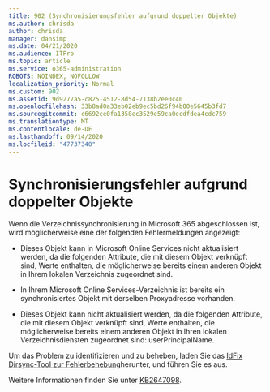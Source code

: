 ```yaml
---
title: 902 (Synchronisierungsfehler aufgrund doppelter Objekte)
ms.author: chrisda
author: chrisda
manager: dansimp
ms.date: 04/21/2020
ms.audience: ITPro
ms.topic: article
ms.service: o365-administration
ROBOTS: NOINDEX, NOFOLLOW
localization_priority: Normal
ms.custom: 902
ms.assetid: 9d9277a5-c825-4512-8d54-7138b2ee0c40
ms.openlocfilehash: 33b8ad0a33eb02eb9ec5bd26f94b00e5645b3fd7
ms.sourcegitcommit: c6692ce0fa1358ec3529e59ca0ecdfdea4cdc759
ms.translationtype: MT
ms.contentlocale: de-DE
ms.lasthandoff: 09/14/2020
ms.locfileid: "47737340"
---
```

# <a name="sync-errors-due-to-duplicate-objects"></a>Synchronisierungsfehler aufgrund doppelter Objekte

Wenn die Verzeichnissynchronisierung in Microsoft 365 abgeschlossen ist, wird möglicherweise eine der folgenden Fehlermeldungen angezeigt:

- Dieses Objekt kann in Microsoft Online Services nicht aktualisiert werden, da die folgenden Attribute, die mit diesem Objekt verknüpft sind, Werte enthalten, die möglicherweise bereits einem anderen Objekt in Ihrem lokalen Verzeichnis zugeordnet sind.

- In Ihrem Microsoft Online Services-Verzeichnis ist bereits ein synchronisiertes Objekt mit derselben Proxyadresse vorhanden.

- Dieses Objekt kann nicht aktualisiert werden, da die folgenden Attribute, die mit diesem Objekt verknüpft sind, Werte enthalten, die möglicherweise bereits einem anderen Objekt in Ihren lokalen Verzeichnisdiensten zugeordnet sind: userPrincipalName.

Um das Problem zu identifizieren und zu beheben, laden Sie das [IdFix Dirsync-Tool zur Fehlerbehebung](https://www.microsoft.com/download/details.aspx?id=36832)herunter, und führen Sie es aus.

Weitere Informationen finden Sie unter [KB2647098](https://support.microsoft.com/help/2647098/duplicate-or-invalid-attributes-prevent-directory-synchronization-in-o).
